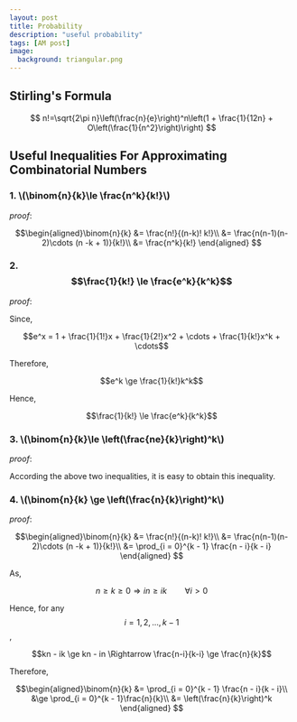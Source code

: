```yaml
---
layout: post
title: Probability
description: "useful probability"
tags: [AM post]
image:
  background: triangular.png
---
```


## Stirling's Formula

$$
n!=\sqrt{2\pi n}\left(\frac{n}{e}\right)^n\left(1 + \frac{1}{12n} + O\left(\frac{1}{n^2}\right)\right)
$$

## Useful Inequalities For Approximating Combinatorial Numbers

### 1. \\(\binom{n}{k}\le \frac{n^k}{k!}\\)

_proof_: 

$$\begin{aligned}\binom{n}{k} &= \frac{n!}{(n-k)! k!}\\
                              &= \frac{n(n-1)(n-2)\cdots (n -k + 1)}{k!}\\
                              &= \frac{n^k}{k!}
  \end{aligned}
$$

### 2. $$\frac{1}{k!} \le \frac{e^k}{k^k}$$

_proof_:

Since,

$$e^x = 1 + \frac{1}{1!}x + \frac{1}{2!}x^2 + \cdots + \frac{1}{k!}x^k + \cdots$$

Therefore,

$$e^k \ge \frac{1}{k!}k^k$$

Hence,

$$\frac{1}{k!} \le \frac{e^k}{k^k}$$

### 3. \\(\binom{n}{k}\le \left(\frac{ne}{k}\right)^k\\)

_proof_:

According the above two inequalities, it is easy to obtain this inequality.


### 4. \\(\binom{n}{k} \ge \left(\frac{n}{k}\right)^k\\)

_proof_:

$$\begin{aligned}\binom{n}{k} &= \frac{n!}{(n-k)! k!}\\
                              &= \frac{n(n-1)(n-2)\cdots (n -k + 1)}{k!}\\
                              &= \prod_{i = 0}^{k - 1} \frac{n - i}{k - i}
  \end{aligned}
$$

As, 

$$n \ge k \ge 0 \Rightarrow in \ge ik \qquad \forall i > 0$$

Hence, for any $$i = 1,2,...,k-1$$,

$$kn - ik \ge kn - in \Rightarrow \frac{n-i}{k-i} \ge \frac{n}{k}$$

Therefore,

$$\begin{aligned}\binom{n}{k} &= \prod_{i = 0}^{k - 1} \frac{n - i}{k - i}\\
                              &\ge \prod_{i = 0}^{k - 1}\frac{n}{k}\\
                              &= \left(\frac{n}{k}\right)^k
  \end{aligned}
$$


